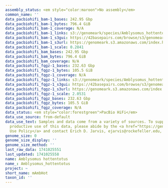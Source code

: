 ```yaml
---
assembly_status: <em style="color:maroon">No assembly</em>
common_name: ''
data_pacbiohifi_bam-1_bases: 242.95 Gbp
data_pacbiohifi_bam-1_bytes: 796.4 GiB
data_pacbiohifi_bam-1_coverage: N/A
data_pacbiohifi_bam-1_links: s3://genomeark/species/Amblysomus_hottentotus/mAmbHot1/genomic_data/pacbio_hifi/<br>
data_pacbiohifi_bam-1_s3gui: https://42basepairs.com/browse/s3/genomeark/species/Amblysomus_hottentotus/mAmbHot1/genomic_data/pacbio_hifi/
data_pacbiohifi_bam-1_s3url: https://genomeark.s3.amazonaws.com/index.html?prefix=species/Amblysomus_hottentotus/mAmbHot1/genomic_data/pacbio_hifi/
data_pacbiohifi_bam-1_scale: 0.2841
data_pacbiohifi_bam_bases: 242.95 Gbp
data_pacbiohifi_bam_bytes: 796.4 GiB
data_pacbiohifi_bam_coverage: N/A
data_pacbiohifi_fqgz-1_bases: 232.63 Gbp
data_pacbiohifi_fqgz-1_bytes: 105.5 GiB
data_pacbiohifi_fqgz-1_coverage: N/A
data_pacbiohifi_fqgz-1_links: s3://genomeark/species/Amblysomus_hottentotus/mAmbHot1/genomic_data/pacbio_hifi/<br>
data_pacbiohifi_fqgz-1_s3gui: https://42basepairs.com/browse/s3/genomeark/species/Amblysomus_hottentotus/mAmbHot1/genomic_data/pacbio_hifi/
data_pacbiohifi_fqgz-1_s3url: https://genomeark.s3.amazonaws.com/index.html?prefix=species/Amblysomus_hottentotus/mAmbHot1/genomic_data/pacbio_hifi/
data_pacbiohifi_fqgz-1_scale: 2.0531
data_pacbiohifi_fqgz_bases: 232.63 Gbp
data_pacbiohifi_fqgz_bytes: 105.5 GiB
data_pacbiohifi_fqgz_coverage: N/A
data_status: <em style="color:forestgreen">PacBio HiFi</em>
data_use_source: from-default
data_use_text: Samples and data come from a variety of sources. To support fair and
  productive use of this data, please abide by the <a href="https://genome10k.soe.ucsc.edu/data-use-policies/">Data
  Use Policy</a> and contact Erich D. Jarvis, ejarvis@rockefeller.edu, with any questions.
genome_size: 0
genome_size_display: ''
genome_size_method: ''
last_raw_data: 1741025551
last_updated: 1741025558
name: Amblysomus hottentotus
name_: Amblysomus_hottentotus
project: ~
short_name: mAmbHot
taxon_id: ''
---
```

